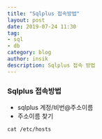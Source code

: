 ```yaml
---
title: "Sqlplus 접속방법"
layout: post
date: 2019-07-24 11:30
tag:
- sql
- db
category: blog
author: insik
description: Sqlplus 접속 방법
---
```


### Sqlplus 접속방법

- sqlplus 계정/비번@주소이름
- 주소이름 찾기

```
cat /etc/hosts
```

